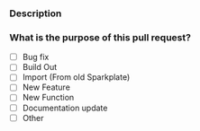 <!-- Thank you for contributing! -->

### Description

<!-- Please insert your description here and provide especially info about the "what" this PR is solving -->

### What is the purpose of this pull request? <!-- (put an "X" next to an item) -->

- [ ] Bug fix
- [ ] Build Out
- [ ] Import (From old Sparkplate)
- [ ] New Feature
- [ ] New Function
- [ ] Documentation update
- [ ] Other

